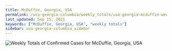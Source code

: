 ```yaml
---
title: McDuffie, Georgia, USA
permalink: /usa-georgia-columbia/weekly_totals/usa-georgia-mcduffie-weekly_totals.html
last_updated: Sep 15, 2021
keywords: ["McDuffie, Georgia, USA", "weekly totals"]
sidebar: usa-georgia-columbia_sidebar
---
```


![Weekly Totals of Confirmed Cases for McDuffie, Georgia, USA](/covid_tracker/images/graphs/usa-georgia-mcduffie-weekly_totals_graph.png)
